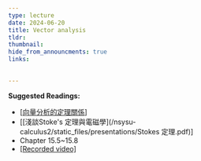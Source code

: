 ```yaml
---
type: lecture
date: 2024-06-20
title: Vector analysis
tldr: 
thumbnail: 
hide_from_announcments: true
links: 

      
---
```

**Suggested Readings:**
- [[向量分析的定理關係](/nsysu-calculus2/static_files/presentations/微積分五講2.pdf)]
- [[淺談Stoke's 定理與電磁學](/nsysu-calculus2/static_files/presentations/Stokes 定理.pdf)]
- Chapter 15.5~15.8
- [[Recorded video]](https://www.youtube.com/playlist?list=PLHNZtBNWQ-87wAoaRGcEzgL2EjtwXQxYV)
